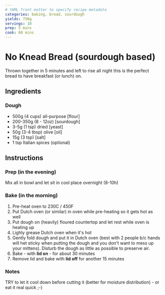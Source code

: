 ```yaml
---
# YAML front matter to specify recipe metadata
categories: baking, bread, sourdough
yields: 750g
servings: 10
prep: 5 mins
cook: 60 mins
---
```


# No Knead Bread (sourdough based)

Thrown together in 5 minutes and left to rise all night this is the perfect bread to have breakfast (or lunch) on.

## Ingredients

### Dough
- 500g (4 cups)	all-purpose [flour]
- 200-350g (8 - 12oz) [sourdough]
- 3-5g 	(1 tsp)	dried [yeast]
- 50g (3-4 tbsp) olive [oil]
- 15g (3 tsp) [salt]
- 1 tsp Italian spices (optional)


## Instructions

### Prep (in the evening)
Mix all in bowl and let sit in cool place overnight (8-10h)

### Bake (in the morning)
1. Pre-heat oven to 230C / 450F
2. Put Dutch oven (or similar) in oven while pre-heating so it gets hot as well
3. Put dough on (heavily) floured countertop and let rest while oven is heating up
4. Lighly grease Dutch oven when it's hot
5. Gently fold dough and put it in Dutch oven (best with 2 people b/c hands will het sticky when putting the dough and you don't want to mess up your mittens). Disturb the dough as little as possible to preserve air.
6. Bake - with **lid on** - for about 30 minutes
7. Remove lid and bake with **lid off** for another 15 minutes

### Notes
TRY to let it cool down before cutting it (better for moisture distribution) - or eat it real quick ;-)


